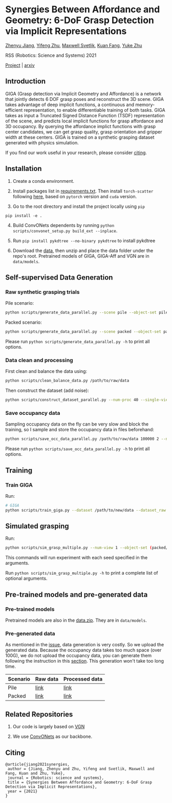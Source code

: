 # Synergies Between Affordance and Geometry: 6-DoF Grasp Detection via Implicit Representations

[Zhenyu Jiang](http://zhenyujiang.me), [Yifeng Zhu](https://zhuyifengzju.github.io/), [Maxwell Svetlik](https://maxsvetlik.github.io/), [Kuan Fang](https://ai.stanford.edu/~kuanfang/), [Yuke Zhu](https://www.cs.utexas.edu/~yukez/)

RSS (Robotics: Science and Systems) 2021

[Project](https://sites.google.com/view/rpl-giga2021) | [arxiv](http://arxiv.org/abs/2104.01542) 

## Introduction

GIGA (Grasp detection via Implicit Geometry and Affordance) is a network that jointly detects 6 DOF grasp poses and reconstruct the 3D scene. GIGA takes advantage of deep implicit functions, a continuous and memory-efficient representation, to enable differentiable training of both tasks. GIGA takes as input a Truncated Signed Distance Function (TSDF) representation of the scene, and predicts local implicit functions for grasp affordance and 3D occupancy. By querying the affordance implict functions with grasp center candidates, we can get grasp quality, grasp orientation and gripper width at these centers. GIGA is trained on a synthetic grasping dataset generated with physics simulation.

If you find our work useful in your research, please consider [citing](#citing).

## Installation

1. Create a conda environment.

2. Install packages list in [requirements.txt](requirements.txt). Then install `torch-scatter` following [here](https://github.com/rusty1s/pytorch_scatter), based on `pytorch` version and `cuda` version.

3. Go to the root directory and install the project locally using `pip`

```
pip install -e .
```

4. Build ConvONets dependents by running `python scripts/convonet_setup.py build_ext --inplace`.

5. Run `pip install pykdtree --no-binary pykdtree` to install pykdtree

6. Download the [data](https://utexas.box.com/s/h3ferwjhuzy6ja8bzcm3nu9xq1wkn94s), then unzip and place the data folder under the repo's root. Pretrained models of GIGA, GIGA-Aff and VGN are in `data/models`.

## Self-supervised Data Generation

### Raw synthetic grasping trials

Pile scenario:

```bash
python scripts/generate_data_parallel.py --scene pile --object-set pile/train --num-grasps 4000000 --num-proc 40 --save-scene ./data/pile/data_pile_train_random_raw_4M
```

Packed scenario:
```bash
python scripts/generate_data_parallel.py --scene packed --object-set packed/train --num-grasps 4000000 --num-proc 40 --save-scene ./data/pile/data_packed_train_random_raw_4M
```

Please run `python scripts/generate_data_parallel.py -h` to print all options.

### Data clean and processing

First clean and balance the data using:

```bash
python scripts/clean_balance_data.py /path/to/raw/data
```

Then construct the dataset (add noise):

```bash
python scripts/construct_dataset_parallel.py --num-proc 40 --single-view --add-noise dex /path/to/raw/data /path/to/new/data
```

### Save occupancy data

Sampling occupancy data on the fly can be very slow and block the training, so I sample and store the occupancy data in files beforehand:

```bash
python scripts/save_occ_data_parallel.py /path/to/raw/data 100000 2 --num-proc 40
```

Please run `python scripts/save_occ_data_parallel.py -h` to print all options.


## Training

### Train GIGA

Run:

```bash
# GIGA
python scripts/train_giga.py --dataset /path/to/new/data --dataset_raw /path/to/raw/data
```

## Simulated grasping

Run:

```bash
python scripts/sim_grasp_multiple.py --num-view 1 --object-set (packed/test | pile/test) --scene （packed ｜ pile) --num-rounds 100 --sideview --add-noise dex --force --best --model /path/to/model --type (vgn | giga | giga_aff) --result-path /path/to/result
```

This commands will run experiment with each seed specified in the arguments.

Run `python scripts/sim_grasp_multiple.py -h` to print a complete list of optional arguments.

## Pre-trained models and pre-generated data

### Pre-trained models

Pretrained models are also in the [data.zip](https://utexas.box.com/s/h3ferwjhuzy6ja8bzcm3nu9xq1wkn94s). They are in `data/models`.

### Pre-generated data

As mentioned in the [issue](https://github.com/UT-Austin-RPL/GIGA/issues/3), data generation is very costly. So we upload the generated data. Because the occupancy data takes too much space (over 100G), we do not upload the occupancy data, you can generate them following the instruction in this [section](#save-occupancy-data). This generation won't take too long time.

| Scenario | Raw data | Processed data |
| ----------- | ----------- | ----------- |
| Pile | [link](https://utexas.box.com/s/w1abs6xfe8d2fo0h9k4bxsdgtnvuwprj) | [link](https://utexas.box.com/s/l3zpzlc1p6mtnu7ashiedasl2m3xrtg2) |
| Packed | [link](https://utexas.box.com/s/roaozwxiikr27rgeauxs3gsgpwry7gk7) | [link](https://utexas.box.com/s/h48jfsqq85gt9u5lvb82s5ft6k2hqdcn) |

## Related Repositories

1. Our code is largely based on [VGN](https://github.com/ethz-asl/vgn) 

2. We use [ConvONets](https://github.com/autonomousvision/convolutional_occupancy_networks) as our backbone.

## Citing

```
@article{jiang2021synergies,
 author = {Jiang, Zhenyu and Zhu, Yifeng and Svetlik, Maxwell and Fang, Kuan and Zhu, Yuke},
 journal = {Robotics: science and systems},
 title = {Synergies Between Affordance and Geometry: 6-DoF Grasp Detection via Implicit Representations},
 year = {2021}
}
```
